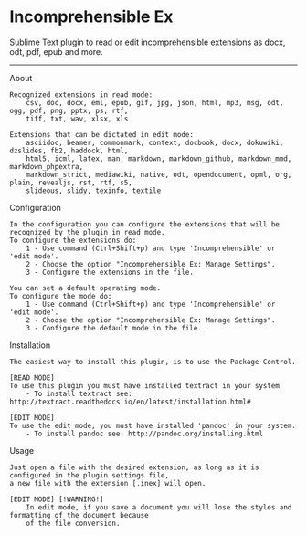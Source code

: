 # Incomprehensible Ex
Sublime Text plugin to read or edit incomprehensible extensions as docx, odt, pdf, epub and more.

--------------------------------------------------------------------------------------------

About

    Recognized extensions in read mode:
        csv, doc, docx, eml, epub, gif, jpg, json, html, mp3, msg, odt, ogg, pdf, png, pptx, ps, rtf,
        tiff, txt, wav, xlsx, xls

    Extensions that can be dictated in edit mode:
        asciidoc, beamer, commonmark, context, docbook, docx, dokuwiki, dzslides, fb2, haddock, html,
        html5, icml, latex, man, markdown, markdown_github, markdown_mmd, markdown_phpextra,
        markdown_strict, mediawiki, native, odt, opendocument, opml, org, plain, revealjs, rst, rtf, s5,
        slideous, slidy, texinfo, textile

Configuration

    In the configuration you can configure the extensions that will be recognized by the plugin in read mode.
    To configure the extensions do:
        1 - Use command (Ctrl+Shift+p) and type 'Incomprehensible' or 'edit mode'.
        2 - Choose the option "Incomprehensible Ex: Manage Settings".
        3 - Configure the extensions in the file.

    You can set a default operating mode.
    To configure the mode do:
        1 - Use command (Ctrl+Shift+p) and type 'Incomprehensible' or 'edit mode'.
        2 - Choose the option "Incomprehensible Ex: Manage Settings".
        3 - Configure the default mode in the file.

Installation

    The easiest way to install this plugin, is to use the Package Control.

    [READ MODE]
    To use this plugin you must have installed textract in your system
        - To install textract see: http://textract.readthedocs.io/en/latest/installation.html#

    [EDIT MODE]
    To use the edit mode, you must have installed 'pandoc' in your system.
        - To install pandoc see: http://pandoc.org/installing.html

Usage

    Just open a file with the desired extension, as long as it is configured in the plugin settings file,
    a new file with the extension [.inex] will open.

    [EDIT MODE] [!WARNING!]
        In edit mode, if you save a document you will lose the styles and formatting of the document because
        of the file conversion.
